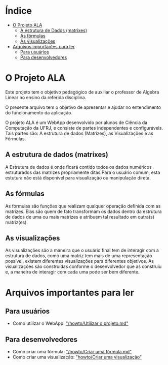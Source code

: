 # Índice

* [O Projeto ALA](#o-projeto-ala)
    * [A estrutura de Dados (matrixes)](#a-estrutura-de-dados-(matrixes))
    * [As fórmulas](#as-fórmulas)
    * [As visualizações](#as-visualizações)
* [Arquivos importantes para ler](#arquivos-importantes-para-ler)
    * [Para usuários](#para-usuários)
    * [Para desenvolvedores](#para-desenvolvedores)


# O Projeto ALA

Este projeto tem o objetivo pedagógico de auxiliar o professor de Algebra Linear no ensino
da referida disciplina.

O presente arquivo tem o objetivo de apresentar e ajudar no entendimento do funcionamento da aplicação.

O projeto ALA é um WebApp desenvolvido por alunos de Ciência da Computação da UFRJ, e consiste de partes independentes e configuráveis. Tais partes são: A estrutura de dados (Matrizes), as Visualizações e as Fórmulas.

## A estrutura de dados (matrixes)
A Estrutura de dados é onde ficará contido todos os dados numéricos estruturados das matrizes propriamente ditas.Para o usuário comum, esta estutura não está disponível para visualização ou manipulação direta.

## As fórmulas
As fórmulas são funções que realizam qualquer operação definida com as matrizes. Elas são quem de fato transformam os dados dentro da estrutura de dados de uma ou mais matrizes e atribuem tal resultado em outra(s) matriz(es).

## As visualizações
As visualizações são a maneira que o usuário final tem de interagir com a estrutura de dados, como uma matriz tem mais de uma representação possível, existem diferentes visualizações para diferentes objetivos. As visualizações são construídas conforme o desenvolvedor que as construiu e, a maneira de interagir com cada uma pode ser bem diferente.

# Arquivos importantes para ler
## Para usuários
* Como utilizar o WebApp: ["/howto/Utilizar o projeto.md"](/howto/Utilizar%20o%20projeto.md)

## Para desenvolvedores
* Como criar uma fórmula: ["/howto/Criar uma fórmula.md"](/howto/Criar%20uma%20fórmula.md)
* Como criar uma visualização: ["howto/Criar uma visualização"](/howto/Criar%20uma%20visualização.md)